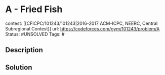 # A - Fried Fish

contest: [[CFICPC/101243/101243|2016-2017 ACM-ICPC, NEERC, Central Subregional Contest]]
url: https://codeforces.com/gym/101243/problem/A
Status: #UNSOLVED
Tags: #

## Description

## Solution

